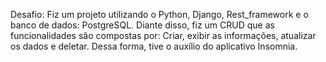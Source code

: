 Desafio: Fiz um projeto utilizando o Python, Django, Rest_framework e o banco de dados: PostgreSQL. Diante disso, fiz um 
CRUD que as funcionalidades são compostas por: Criar, exibir as informações, atualizar os dados e 
deletar. Dessa forma, tive o auxílio do aplicativo Insomnia.
